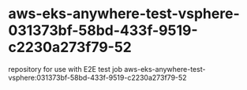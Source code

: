 # aws-eks-anywhere-test-vsphere-031373bf-58bd-433f-9519-c2230a273f79-52
repository for use with E2E test job aws-eks-anywhere-test-vsphere:031373bf-58bd-433f-9519-c2230a273f79-52

